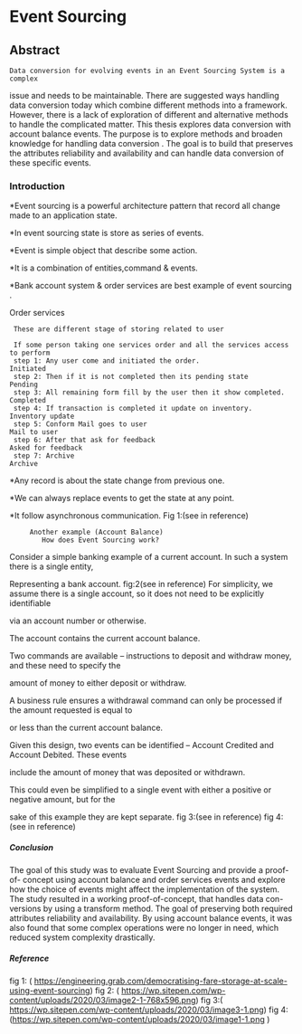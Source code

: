 # Event Sourcing 

## Abstract
    
    Data conversion for evolving events in an Event Sourcing System is a complex
issue and needs to be maintainable. There are suggested ways handling
data conversion today which combine different methods into a framework.
However, there is a lack of exploration of different and alternative methods
to handle the complicated matter.
This thesis explores data conversion with account  balance events. The purpose is to explore methods and broaden knowledge for handling data conversion .
 The goal is to build that preserves the attributes reliability and
availability and can handle data conversion of these specific events.

### Introduction 

 *Event sourcing is a powerful architecture pattern that record all change made to an application state.

 *In event sourcing state is store as series of events.

 *Event is simple object that describe some action.

 *It is a combination of entities,command & events.

 *Bank account system & order services are best example of event sourcing .
   
   Order services

     These are different stage of storing related to user

     If some person taking one services order and all the services access to perform
     step 1: Any user come and initiated the order.                                       Initiated
     step 2: Then if it is not completed then its pending state                           Pending
     step 3: All remaining form fill by the user then it show completed.                  Completed
     step 4: If transaction is completed it update on inventory.                        Inventory update
     step 5: Conform Mail goes to user                                                    Mail to user
     step 6: After that ask for feedback                                         Asked for feedback    
     step 7: Archive                                                                       Archive


*Any record is about the state change from previous one.

*We can always replace events to get the state at any point.

*It follow asynchronous communication.
           Fig 1:(see in reference)

         Another example (Account Balance)
            How does Event Sourcing work?

Consider a simple banking example of a current account. In such a system there is a single entity, 

Representing a bank account. 
                       fig:2(see in reference)
For simplicity, we assume there is a single account, so it does not need to be explicitly identifiable 

via an account number or otherwise. 
          

The account contains the current account balance.

Two commands are available – instructions to deposit and withdraw money, and these need to specify the 

amount of money to either deposit or withdraw. 

A business rule ensures a withdrawal command can only be processed if the amount requested is equal to 

or less than the current account balance.

Given this design, two events can be identified – Account Credited and Account Debited. These events 

include the amount of money that was deposited or withdrawn. 

This could even be simplified to a single event with either a positive or negative amount, but for the 

sake of this example they are kept separate.
          fig 3:(see in reference)
          fig 4:(see in reference)

  

##### Conclusion

The goal of this study was to evaluate Event Sourcing and provide a proof-of-
concept using account balance and order services events and explore how the choice of events might
affect the implementation of the system.
The study resulted in a working proof-of-concept, that handles data con-
versions by using a transform method. The goal of preserving both required attributes reliability and availability.
By using account balance events, it was also found that some complex operations were no longer in need, which reduced system complexity drastically. 


##### Reference

fig 1: ( https://engineering.grab.com/democratising-fare-storage-at-scale-using-event-sourcing)
fig 2: ( https://wp.sitepen.com/wp-content/uploads/2020/03/image2-1-768x596.png)
fig 3:(  https://wp.sitepen.com/wp-content/uploads/2020/03/image3-1.png)
fig 4:(https://wp.sitepen.com/wp-content/uploads/2020/03/image1-1.png )
